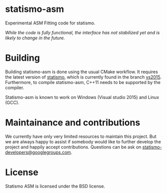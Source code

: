 # statismo-asm

Experimental ASM Fitting code for statismo. 

*While the code is fully functional, the interface has not stabilized yet and is likely to change in the future.*



 # Building
 
 Building statismo-asm is done using the usual CMake workflow.
 It requires the latest version of [statismo](https:/github.com/statismo/statismo), which is currently found in the branch [vs2015](https://github.com/statismo/statismo/tree/vs2015).
 Furthermore, to compile statismo-asm, C++11 needs to be supported by the compiler. 
 
 
Statismo-asm is known to work on Windows (Visual studio 2015) and Linux (GCC).

 
 # Maintainance and contributions
 
 We currently have only very limited resources to maintain this project. But we are always happy to assist if somebody would like to further develop the project and happily accept contributions. 
 Questions can be ask on statismo-developers@googlegroups.com.
 
 
 # License
 
 Statismo ASM is licensed under the BSD license.
